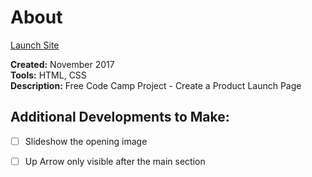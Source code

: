 # About
[Launch Site](https://m-brett.github.io/Exercises/Free_code_camp/Product_landing_page/index.html)

**Created:** November 2017</br>
**Tools:** HTML, CSS</br>
**Description:** Free Code Camp Project - Create a Product Launch Page


## Additional Developments to Make:

- [ ] Slideshow the opening image
- [ ] Up Arrow only visible after the main section


